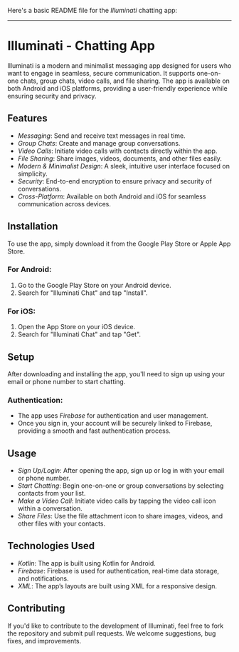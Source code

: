 Here's a basic README file for the *Illuminati* chatting app:

---

# Illuminati - Chatting App

Illuminati is a modern and minimalist messaging app designed for users who want to engage in seamless, secure communication. It supports one-on-one chats, group chats, video calls, and file sharing. The app is available on both Android and iOS platforms, providing a user-friendly experience while ensuring security and privacy.

## Features

- *Messaging*: Send and receive text messages in real time.
- *Group Chats*: Create and manage group conversations.
- *Video Calls*: Initiate video calls with contacts directly within the app.
- *File Sharing*: Share images, videos, documents, and other files easily.
- *Modern & Minimalist Design*: A sleek, intuitive user interface focused on simplicity.
- *Security*: End-to-end encryption to ensure privacy and security of conversations.
- *Cross-Platform*: Available on both Android and iOS for seamless communication across devices.

## Installation

To use the app, simply download it from the Google Play Store or Apple App Store.

### For Android:
1. Go to the Google Play Store on your Android device.
2. Search for "Illuminati Chat" and tap "Install".

### For iOS:
1. Open the App Store on your iOS device.
2. Search for "Illuminati Chat" and tap "Get".

## Setup

After downloading and installing the app, you'll need to sign up using your email or phone number to start chatting. 

### Authentication:
- The app uses *Firebase* for authentication and user management.
- Once you sign in, your account will be securely linked to Firebase, providing a smooth and fast authentication process.

## Usage

- *Sign Up/Login*: After opening the app, sign up or log in with your email or phone number.
- *Start Chatting*: Begin one-on-one or group conversations by selecting contacts from your list.
- *Make a Video Call*: Initiate video calls by tapping the video call icon within a conversation.
- *Share Files*: Use the file attachment icon to share images, videos, and other files with your contacts.

## Technologies Used

- *Kotlin*: The app is built using Kotlin for Android.
- *Firebase*: Firebase is used for authentication, real-time data storage, and notifications.
- *XML*: The app’s layouts are built using XML for a responsive design.

## Contributing

If you'd like to contribute to the development of Illuminati, feel free to fork the repository and submit pull requests. We welcome suggestions, bug fixes, and improvements.
